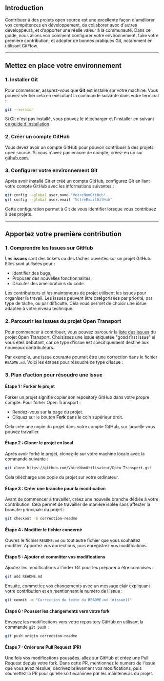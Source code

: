 ## Introduction

Contribuer à des projets open source est une excellente façon d'améliorer vos compétences en développement, de collaborer avec d'autres développeurs, et d'apporter une réelle valeur à la communauté. Dans ce guide, nous allons voir comment configurer votre environnement, faire votre première contribution, et adopter de bonnes pratiques Git, notamment en utilisant GitFlow.

---

## Mettez en place votre environnement

### 1. Installer Git

Pour commencer, assurez-vous que **Git** est installé sur votre machine. Vous pouvez vérifier cela en exécutant la commande suivante dans votre terminal :

```bash
git --version
```

Si Git n'est pas installé, vous pouvez le télécharger et l'installer en suivant [ce guide d'installation](https://git-scm.com/book/en/v2/Getting-Started-Installing-Git).

### 2. Créer un compte GitHub

Vous devez avoir un compte GitHub pour pouvoir contribuer à des projets open source. Si vous n'avez pas encore de compte, créez-en un sur [github.com](https://github.com/).

### 3. Configurer votre environnement Git

Après avoir installé Git et créé un compte GitHub, configurez Git en liant votre compte GitHub avec les informations suivantes :

```bash
git config --global user.name "VotreNomGitHub"
git config --global user.email "VotreEmailGitHub"
```

Cette configuration permet à Git de vous identifier lorsque vous contribuez à des projets.

---

## Apportez votre première contribution

### 1. Comprendre les Issues sur GitHub

Les **issues** sont des tickets ou des tâches ouvertes sur un projet GitHub. Elles sont utilisées pour :

- Identifier des bugs,
- Proposer des nouvelles fonctionnalités,
- Discuter des améliorations du code.

Les contributeurs et les mainteneurs de projet utilisent les issues pour organiser le travail. Les issues peuvent être catégorisées par priorité, par type de tâche, ou par difficulté. Cela vous permet de choisir une issue adaptée à votre niveau technique.

### 2. Parcourir les Issues du projet Open Transport

Pour commencer à contribuer, vous pouvez parcourir la [liste des issues](https://github.com/OpenClassrooms-Student-Center/7688581-Expert-Git-GitHub/issues) du projet Open Transport. Choisissez une issue étiquetée "good first issue" si vous êtes débutant, car ce type d'issue est spécifiquement destiné aux nouveaux contributeurs.

Par exemple, une issue courante pourrait être une correction dans le fichier `README.md`. Voici les étapes pour résoudre ce type d'issue :

### 3. Plan d’action pour résoudre une issue

#### Étape 1 : Forker le projet

Forker un projet signifie copier son repository GitHub dans votre propre compte. Pour forker Open Transport :

- Rendez-vous sur la page du projet.
- Cliquez sur le bouton **Fork** dans le coin supérieur droit.

Cela crée une copie du projet dans votre compte GitHub, sur laquelle vous pouvez travailler.

#### Étape 2 : Cloner le projet en local

Après avoir forké le projet, clonez-le sur votre machine locale avec la commande suivante :

```bash
git clone https://github.com/VotreNomUtilisateur/Open-Transport.git
```

Cela télécharge une copie du projet sur votre ordinateur.

#### Étape 3 : Créer une branche pour la modification

Avant de commencer à travailler, créez une nouvelle branche dédiée à votre contribution. Cela permet de travailler de manière isolée sans affecter la branche principale du projet :

```bash
git checkout -b correction-readme
```

#### Étape 4 : Modifier le fichier concerné

Ouvrez le fichier `README.md` ou tout autre fichier que vous souhaitez modifier. Apportez vos corrections, puis enregistrez vos modifications.

#### Étape 5 : Ajouter et committer vos modifications

Ajoutez les modifications à l'index Git pour les préparer à être commises :

```bash
git add README.md
```

Ensuite, commettez vos changements avec un message clair expliquant votre contribution et en mentionnant le numéro de l’issue :

```bash
git commit -m "Correction du texte du README.md (#issue1)"
```

#### Étape 6 : Pousser les changements vers votre fork

Envoyez les modifications vers votre repository GitHub en utilisant la commande `git push` :

```bash
git push origin correction-readme
```

#### Étape 7 : Créer une Pull Request (PR)

Une fois vos modifications poussées, allez sur GitHub et créez une Pull Request depuis votre fork. Dans cette PR, mentionnez le numéro de l’issue que vous avez résolue, décrivez brièvement vos modifications, puis soumettez la PR pour qu'elle soit examinée par les mainteneurs du projet.